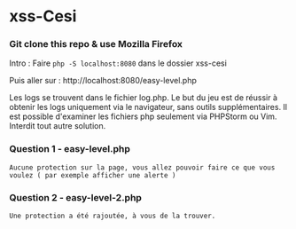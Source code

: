 # xss-Cesi

### Git clone this repo & use Mozilla Firefox

Intro :
Faire `php -S localhost:8080` dans le dossier xss-cesi

Puis aller sur : http://localhost:8080/easy-level.php

Les logs se trouvent dans le fichier log.php. Le but du jeu est de réussir à obtenir les logs uniquement via le navigateur, sans outils supplémentaires.
Il est possible d'examiner les fichiers php seulement via PHPStorm ou Vim. Interdit tout autre solution.  


### Question 1 - **easy-level.php**
	Aucune protection sur la page, vous allez pouvoir faire ce que vous voulez ( par exemple afficher une alerte )

### Question 2 - **easy-level-2.php**
	Une protection a été rajoutée, à vous de la trouver.
